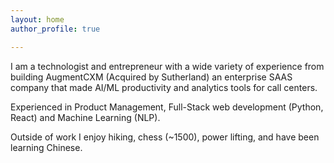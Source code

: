```yaml
---
layout: home
author_profile: true

---
```


I am a technologist and entrepreneur with a wide variety of experience from building AugmentCXM (Acquired by Sutherland) an enterprise SAAS company that made AI/ML productivity and analytics tools for call centers.

Experienced in Product Management, Full-Stack web development (Python, React) and Machine Learning (NLP).

Outside of work I enjoy hiking, chess (~1500), power lifting, and have been learning Chinese. 
